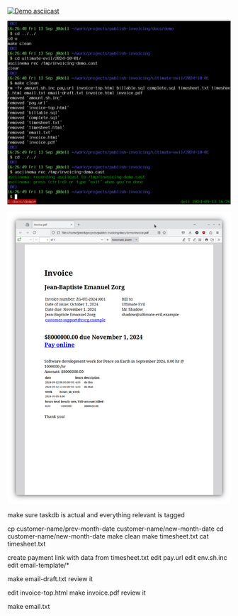 [![Demo asciicast](https://asciinema.org/a/MFoUFVbGEr5xNJXMOhVVnZ1YM.svg)](https://asciinema.org/a/MFoUFVbGEr5xNJXMOhVVnZ1YM)

![Demo GIF](./docs/demo/invoicing-demo.gif)

![Demo PDF looks like this](./docs/demo/invoice.pdf.png)

make sure taskdb is actual and everything relevant is tagged

cp customer-name/prev-month-date customer-name/new-month-date
cd customer-name/new-month-date
make clean
make timesheet.txt
cat timesheet.txt

create payment link with data from timesheet.txt
edit pay.url
edit env.sh.inc
edit email-template/*

make email-draft.txt
review it

edit invoice-top.html
make invoice.pdf
review it

make email.txt
